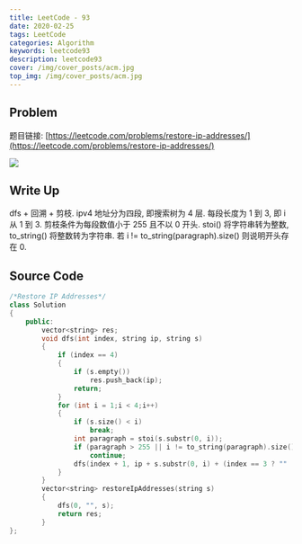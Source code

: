 ```yaml
---
title: LeetCode - 93
date: 2020-02-25
tags: LeetCode
categories: Algorithm
keywords: leetcode93
description: leetcode93
cover: /img/cover_posts/acm.jpg
top_img: /img/cover_posts/acm.jpg
---
```

## Problem

题目链接: [https://leetcode.com/problems/restore-ip-addresses/](https://leetcode.com/problems/restore-ip-addresses/)

![](/img/img_posts/leetcode93.png)

## Write Up

dfs + 回溯 + 剪枝.
ipv4 地址分为四段, 即搜索树为 4 层.
每段长度为 1 到 3, 即 i 从 1 到 3.
剪枝条件为每段数值小于 255 且不以 0 开头.
stoi() 将字符串转为整数, to_string() 将整数转为字符串.
若 i != to_string(paragraph).size() 则说明开头存在 0.

## Source Code

``` c++
/*Restore IP Addresses*/
class Solution
{
	public:
		vector<string> res;
		void dfs(int index, string ip, string s)
		{
			if (index == 4)
			{
				if (s.empty())
					res.push_back(ip);
				return;
			}
			for (int i = 1;i < 4;i++)
			{
				if (s.size() < i)
					break;
				int paragraph = stoi(s.substr(0, i));
				if (paragraph > 255 || i != to_string(paragraph).size())
					continue;
				dfs(index + 1, ip + s.substr(0, i) + (index == 3 ? "" : "."), s.substr(i));
			}
		}
		vector<string> restoreIpAddresses(string s)
		{
			dfs(0, "", s);
			return res;
		}
};
```
